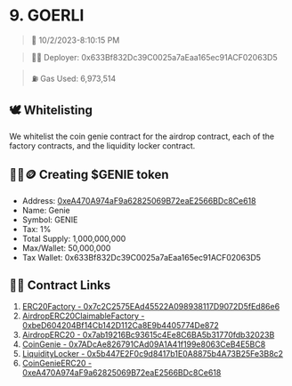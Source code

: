 # 9. GOERLI
<blockquote>📅 10/2/2023-8:10:15 PM</blockquote>

<blockquote>🧞‍♂️ Deployer: 0x633Bf832Dc39C0025a7aEaa165ec91ACF02063D5</blockquote>

<blockquote>⛽️ Gas Used: 6,973,514</blockquote>

## 🕊️ Whitelisting
We whitelist the coin genie contract for the airdrop contract, each of the factory contracts, and the liquidity locker contract.
## 🧞‍♂️🪙 Creating $GENIE token
- Address: [0xeA470A974aF9a62825069B72eaE2566BDc8Ce618](https://goerli.etherscan.io/token/0xeA470A974aF9a62825069B72eaE2566BDc8Ce618)
- Name: Genie
- Symbol: GENIE
- Tax: 1%
- Total Supply: 1,000,000,000
- Max/Wallet: 50,000,000
- Tax Wallet: 0x633Bf832Dc39C0025a7aEaa165ec91ACF02063D5
## 👷‍♂️ Contract Links
1. [ERC20Factory - 0x7c2C2575EAd45522A098938117D9072D5fEd86e6](https://goerli.etherscan.io/address/0x7c2C2575EAd45522A098938117D9072D5fEd86e6)
2. [AirdropERC20ClaimableFactory - 0xbeD604204Bf14Cb142D112Ca8E9b4405774De872](https://goerli.etherscan.io/address/0xbeD604204Bf14Cb142D112Ca8E9b4405774De872)
3. [AirdropERC20 - 0x7ab19216Bc93615c4Ee8C6BA5b31770fdb32023B](https://goerli.etherscan.io/address/0x7ab19216Bc93615c4Ee8C6BA5b31770fdb32023B)
4. [CoinGenie - 0x7ADcAe826791CAd09A1A41f199e8063CeB4E5BC8](https://goerli.etherscan.io/address/0x7ADcAe826791CAd09A1A41f199e8063CeB4E5BC8)
5. [LiquidityLocker - 0x5b447E2F0c9d8417b1E0A8875b4A73B25Fe3B8c2](https://goerli.etherscan.io/address/0x5b447E2F0c9d8417b1E0A8875b4A73B25Fe3B8c2)
6. [CoinGenieERC20 - 0xeA470A974aF9a62825069B72eaE2566BDc8Ce618](https://goerli.etherscan.io/address/0xeA470A974aF9a62825069B72eaE2566BDc8Ce618)
